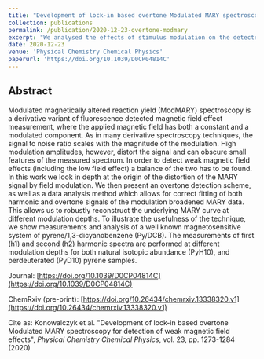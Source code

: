 ```yaml
---
title: "Development of lock-in based overtone Modulated MARY spectroscopy for detection of weak magnetic field effects"
collection: publications
permalink: /publication/2020-12-23-overtone-modmary
excerpt: "We analysed the effects of stimulus modulation on the detected signal - in this case the modulated magnetic field on the fluorescence of the samples' fluorescence. We derived an exact analytical model of modulation broadening and therefore developed a data analysis methodology to fit the modulated signals."
date: 2020-12-23
venue: 'Physical Chemistry Chemical Physics'
paperurl: 'https://doi.org/10.1039/D0CP04814C'
---
```


## Abstract

Modulated magnetically altered reaction yield (ModMARY) spectroscopy is a derivative variant of fluorescence detected magnetic field effect measurement, where the applied magnetic field has both a constant and a modulated component. As in many derivative spectroscopy techniques, the signal to noise ratio scales with the magnitude of the modulation. High modulation amplitudes, however, distort the signal and can obscure small features of the measured spectrum. In order to detect weak magnetic field effects (including the low field effect) a balance of the two has to be found. In this work we look in depth at the origin of the distortion of the MARY signal by field modulation. We then present an overtone detection scheme, as well as a data analysis method which allows for correct fitting of both harmonic and overtone signals of the modulation broadened MARY data. This allows us to robustly reconstruct the underlying MARY curve at different modulation depths. To illustrate the usefulness of the technique, we show measurements and analysis of a well known magnetosensitive system of pyrene/1,3-dicyanobenzene (Py/DCB). The measurements of first (h1) and second (h2) harmonic spectra are performed at different modulation depths for both natural isotopic abundance (PyH10), and perdeuterated (PyD10) pyrene samples.

Journal: [https://doi.org/10.1039/D0CP04814C](https://doi.org/10.1039/D0CP04814C)

ChemRxiv (pre-print): [https://doi.org/10.26434/chemrxiv.13338320.v1](https://doi.org/10.26434/chemrxiv.13338320.v1)

Cite as: Konowalczyk et al. "Development of lock-in based overtone Modulated MARY spectroscopy for detection of weak magnetic field effects", _Physical Chemistry Chemical Physics_, vol. 23, pp. 1273-1284 (2020)